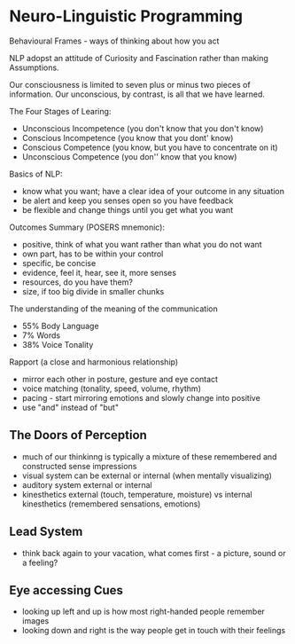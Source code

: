 # Neuro-Linguistic Programming

Behavioural Frames - ways of thinking about how you act

NLP adopst an attitude of Curiosity and Fascination rather than making Assumptions.

Our consciousness is limited to seven plus or minus two pieces of information.
Our unconscious, by contrast, is all that we have learned.

The Four Stages of Learing:
* Unconscious Incompetence (you don't know that you don't know)
* Conscious Incompetence (you know that you dont' know)
* Conscious Competence (you know, but you have to concentrate on it)
* Unconscious Competence (you don'' know that you know)

Basics of NLP:
* know what you want; have a clear idea of your outcome in any situation
* be alert and keep you senses open so you have feedback
* be flexible and change things until you get what you want

Outcomes Summary (POSERS mnemonic):
* positive, think of what you want rather than what you do not want
* own part, has to be within your control
* specific, be concise
* evidence, feel it, hear, see it, more senses
* resources, do you have them?
* size, if too big divide in smaller chunks

The understanding of the meaning of the communication
* 55% Body Language
* 7% Words
* 38% Voice Tonality

Rapport (a close and harmonious relationship)
* mirror each other in posture, gesture and eye contact
* voice matching (tonality, speed, volume, rhythm)
* pacing - start mirroring emotions and slowly change into positive
* use "and" instead of "but"

## The Doors of Perception

* much of our thinkinng is typically a mixture of these remembered and constructed sense impressions
* visual system can be external or internal (when mentally visualizing)
* auditory system external or internal
* kinesthetics external (touch, temperature, moisture) vs internal kinesthetics (remembered sensations, emotions)

## Lead System
* think back again to your vacation, what comes first - a picture, sound or a feeling?

## Eye accessing Cues
* looking up left and up is how most right-handed people remember images
* looking down and right is the way people get in touch with their feelings